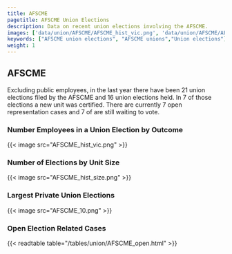 ```yaml
---
title: AFSCME
pagetitle: AFSCME Union Elections
description: Data on recent union elections involving the AFSCME.
images: ['data/union/AFSCME/AFSCME_hist_vic.png', 'data/union/AFSCME/AFSCME_hist_size.png', 'data/union/AFSCME/AFSCME_10.png']
keywords: ["AFSCME union elections", "AFSCME unions","Union elections"]
weight: 1
---
```

##  AFSCME

Excluding public employees, in the last year there have been 21 union elections filed by the AFSCME and 16 union elections held. In 7 of those elections a new unit was certified. There are currently 7 open representation cases and 7 of are still waiting to vote.

### Number Employees in a Union Election by Outcome
{{< image src="AFSCME_hist_vic.png" >}}

### Number of Elections by Unit Size
{{< image src="AFSCME_hist_size.png" >}}

### Largest Private Union Elections
{{< image src="AFSCME_10.png" >}}

### Open Election Related Cases
{{< readtable table="/tables/union/AFSCME_open.html" >}}

